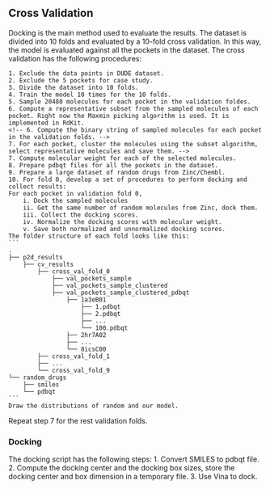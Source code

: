 ## Cross Validation
Docking is the main method used to evaluate the results. The dataset is divided into 10 folds and evaluated by a 10-fold cross validation. In this way, the model is evaluated against all the pockets in the dataset. The cross validation has the following procedures:
	
    1. Exclude the data points in DUDE dataset. 
	2. Exclude the 5 pockets for case study.
	3. Divide the dataset into 10 folds.
	4. Train the model 10 times for the 10 folds.
	5. Sample 20480 molecules for each pocket in the validation foldes.
    6. Compute a representative subset from the sampled molecules of each pocket. Right now the Maxmin picking algorithm is used. It is implemented in RdKit. 
	<!-- 6. Compute the binary string of sampled molecules for each pocket in the validation folds. -->
	7. For each pocket, cluster the molecules using the subset algorithm, select representative molecules and save them. -->
	7. Compute molecular weight for each of the selected molecules.
	8. Prepare pdbqt files for all the pockets in the dataset.
	9. Prepare a large dataset of random drugs from Zinc/Chembl.
	10. For fold 0, develop a set of procedures to perform docking and collect results:
	For each pocket in validation fold 0,
		i. Dock the sampled molecules
		ii. Get the same number of random molecules from Zinc, dock them.
		iii. Collect the docking scores.
		iv. Normalize the docking scores with molecular weight.
		v. Save both normalized and unnormalized docking scores.
	The folder structure of each fold looks like this:
	```
    .
    ├── p2d_results      
        ├── cv_results
            ├── cross_val_fold_0
				├── val_pockets_sample
				├── val_pockets_sample_clustered
				├── val_pockets_sample_clustered_pdbqt
					├── 1a3eB01
						├── 1.pdbqt
						├── 2.pdbqt
		            	├── ...
            			└── 100.pdbqt
					├── 2hr7A02
					├── ...
					└──	8icsC00
            ├── cross_val_fold_1
            ├── ...
            └── cross_val_fold_9
	└──	random_drugs
		├── smiles
		└── pdbqt
	```
	Draw the distributions of random and our model.
Repeat step 7 for the rest validation folds.

### Docking
The docking script has the following steps:
	1. Convert SMILES to pdbqt file.
	2. Compute the docking center and the docking box sizes, store the docking center and box dimension in a temporary file.
    3. Use Vina to dock.